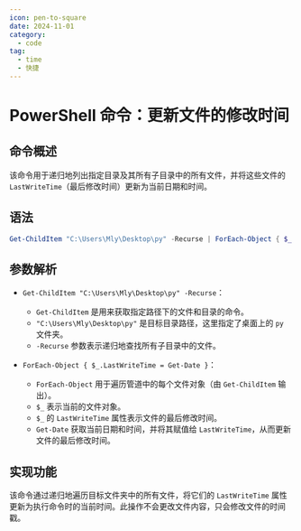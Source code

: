 ```yaml
---
icon: pen-to-square
date: 2024-11-01
category:
  - code
tag:
  - time
  - 快捷
---
```

# PowerShell 命令：更新文件的修改时间

## 命令概述

该命令用于递归地列出指定目录及其所有子目录中的所有文件，并将这些文件的 `LastWriteTime`（最后修改时间）更新为当前日期和时间。

## 语法

```powershell
Get-ChildItem "C:\Users\Mly\Desktop\py" -Recurse | ForEach-Object { $_.LastWriteTime = Get-Date }
```

## 参数解析

- `Get-ChildItem "C:\Users\Mly\Desktop\py" -Recurse`：
  - `Get-ChildItem` 是用来获取指定路径下的文件和目录的命令。
  - `"C:\Users\Mly\Desktop\py"` 是目标目录路径，这里指定了桌面上的 `py` 文件夹。
  - `-Recurse` 参数表示递归地查找所有子目录中的文件。

- `ForEach-Object { $_.LastWriteTime = Get-Date }`：
  - `ForEach-Object` 用于遍历管道中的每个文件对象（由 `Get-ChildItem` 输出）。
  - `$_` 表示当前的文件对象。
  - `$_` 的 `LastWriteTime` 属性表示文件的最后修改时间。
  - `Get-Date` 获取当前日期和时间，并将其赋值给 `LastWriteTime`，从而更新文件的最后修改时间。

## 实现功能

该命令通过递归地遍历目标文件夹中的所有文件，将它们的 `LastWriteTime` 属性更新为执行命令时的当前时间。此操作不会更改文件内容，只会修改文件的时间戳。